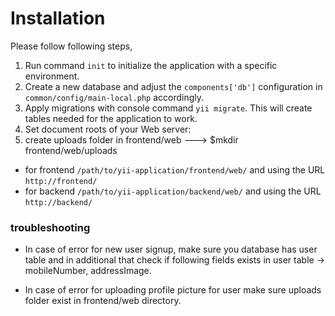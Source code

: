 # Installation

Please follow following steps,
  1. Run command `init` to initialize the application with a specific environment.
  2. Create a new database and adjust the `components['db']` configuration in `common/config/main-local.php` accordingly.
  3. Apply migrations with console command `yii migrate`. This will create tables needed for the application to work.
  4. Set document roots of your Web server:
  5. create uploads folder in frontend/web ---> $mkdir frontend/web/uploads

- for frontend `/path/to/yii-application/frontend/web/` and using the URL `http://frontend/`
- for backend `/path/to/yii-application/backend/web/` and using the URL `http://backend/`

### troubleshooting
- In case of error for new user signup, make sure you database has user table and in additional that check if following fields exists in user table -> mobileNumber, addressImage.

- In case of error for uploading profile picture for user make sure uploads folder exist in frontend/web directory.
